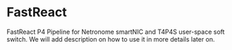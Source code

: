 # FastReact
FastReact P4 Pipeline for Netronome smartNIC and T4P4S user-space soft switch. We will add description on how to use it in more details later on.
